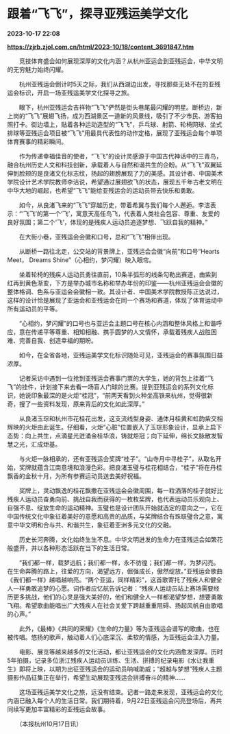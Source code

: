 # 跟着“飞飞”，探寻亚残运美学文化

**2023-10-17 22:08**

**https://zjrb.zjol.com.cn/html/2023-10/18/content_3691847.htm**

　　竞技体育盛会如何展现深厚的文化内涵？从杭州亚运会到亚残运会，中华文明的无穷魅力始终闪耀。

　　杭州亚残运会倒计时5天之际，我们从西湖边出发，寻找那些无处不在的亚残运会标识，开启一场亚残运美学文化探寻之旅。

　　眼下，杭州亚残运会吉祥物“飞飞”俨然是街头巷尾最闪耀的明星。断桥边，新上岗的“飞飞”展翅飞扬，成为西湖景区一道新的风景线，吸引了不少市民、游客拍照打卡。街边墙上，贴着各种运动造型的“飞飞”，乒乓球、射箭、轮椅网球、坐式排球等亚残运会项目被“飞飞”用最具代表性的动作定格，展现了亚残运会每个单项体育赛事的精彩瞬间。

　　作为传递幸福佳音的使者，“飞飞”的设计灵感源于中国古代神话中的三青鸟，融合杭州历史人文和科技创新，承载着人与自然和谐共生的企盼。从“飞飞”双翼延伸到脸颊的是良渚文化标志纹，扬起的翅膀展现了力的美感。其设计者、中国美术学院设计艺术学院教师李洁说，希望通过展翅欲飞的状态，展现五千年古老文明在中华大地的崛起，也希望“飞飞”能给亚残运会的运动员带去快乐和勇敢。

　　如今，从良渚飞来的“飞飞”穿越历史，带着希冀与我们每个人邂逅。李洁表示：“‘飞飞’的第一个‘飞’，寓意天高任鸟飞，代表着人类社会包容、尊重、友爱的良好氛围；第二个‘飞’，体现的是残疾人运动员追逐梦想、飞跃自我的精神。”

　　在大街小巷，亚残运会会徽和口号，总和“飞飞”相伴出现。

　　从断桥一路往北走，公交站的背景牌上，亚残运会会徽“向前”和口号“Hearts Meet， Dreams Shine”（心相约，梦闪耀）映入眼帘。

　　坐着轮椅的残疾人运动员勇往直前，10条半弧形的线条勾勒出赛道，由紫到红再到黄色渐变，下方是举办城市名称和举办年份的印鉴——杭州亚残运会会徽的整体格调、色系与亚运会会徽相一致。其设计者、中国美术学院教授陈正达说过，这样的设计恰是展现了亚运会和亚残运会在同一个赛场和赛道，体现了体育运动中所有运动员的平等。

　　“心相约，梦闪耀”的口号也与亚运会主题口号在核心内涵和整体风格上和谐呼应，意在传递平等尊重、相知相融、携手圆梦的人文情怀，承载着残疾人战胜困难、完善自我、创造幸福的期盼。

　　如今，在全省各地，亚残运美学文化标识随处可见，亚残运会的赛事氛围日益浓厚。

　　记者采访中遇到一位抢到亚残运会赛事门票的大学生，她的背包上挂着“飞飞”的挂件，计划接下来去看一场盲人门球的比赛。提到亚残运会的系列文化标识，她说印象最深的是火炬“桂冠”，“前两天看到火种坐高铁来杭州，觉得很新奇，搜了一些资料发现，原来背后的文化如此深厚。”

　　从良渚玉琮和杭州市花桂花出发，这支流线型身姿、通体月桂黄和虹韵紫交相辉映的火炬由此诞生。仔细看，火炬“心脏”位置嵌入了玉琮形象设计，显承上启下态势：向上共生，点滴星光迸涌金桂华浪，铸就炬冠；向下延伸，绵长文脉散发智慧之光，汇成炬基。

　　与火炬一脉相承的，还有亚残运会奖牌“桂子”。“山寺月中寻桂子”，从取名开始，奖牌就蕴含江南意境和浪漫色彩。把良渚玉璧与桂花相结合，“桂子”将在丹桂飘香的金秋十月，为所有参赛运动员送去美好祝福。

　　奖牌上，灵动飘逸的桂花飘撒在亚残运会会徽周围，每一粒洒落的桂子就好比残疾人运动员奋勇向前、挑战自我而获得的一枚枚奖牌，也代表运动员乐观向上、自强不息、绽放生命的运动精神。玉璧也是设计团队开始就选定的意向之一，它在中国传统文化中象征着美好的意愿和高贵的品质，与奖牌结合有珠联璧合之意，寓意中华文明和合与共、和谐共生，象征着亚洲多元文化的交融。

　　历史长河奔腾，文化始终生生不息。中华文明迸发的生命力在亚残运会如繁花般盛开，并以各种形态活跃在当下的生活日常。

　　“我们都一样，载梦远航；我们都一样，永不彷徨；我们都一样，为梦闪亮。在生命奔腾的路上，往爱的方向，渴望远方，倔强成长，傲然绽放。”亚残运会歌曲《我们都一样》越唱越响亮。“两个亚运，同样精彩”，这首歌寄托了残疾人和健全人一样勇敢追梦的心愿。词作者应忆航告诉记者：“残疾人运动员站上赛场需要经历更多挑战，他们的心灵是强大美好的，他们和健全人一样都渴望梦想，想要勇敢飞翔。希望歌曲能唱出广大残疾人在社会关爱下跨越重重阻碍、扬起风帆自由歌唱的心声。”

　　此外，《最棒》《共同的荣耀》《生命的力量》等为亚残运会谱写的歌曲，也在被传唱。悠扬的歌声，触动着人们心底深沉、柔软的情感，为亚残运会注入力量。

　　电影、展览等越来越多的文化活动，都让亚残运会的文化内涵愈发深厚。历时5年拍摄，记录多位浙江残疾人运动员训练、生活、拼搏的纪录电影《水让我重生》即将上映，以期为出征亚残运会的运动员呐喊助威；“超越与梦想”残疾人主题摄影作品征集正在举行，希望生动展现亚残运会拼搏奋斗的精神……

　　这场亚残运美学文化之旅，远没有结束。记者一路走来发现，亚残运会的文化内涵已融入每个人的生活日常。我们期待着，9月22日亚残运会闪亮登场后，再共同续写更加丰富精彩的亚残运会故事。

　　（本报杭州10月17日讯）